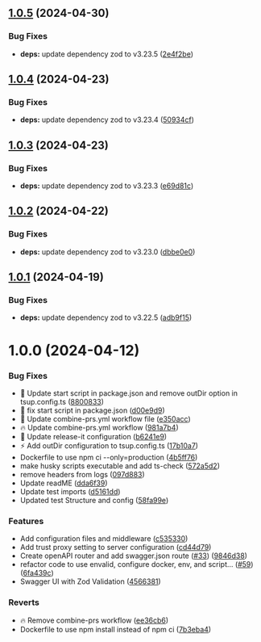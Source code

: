 ## [1.0.5](https://github.com/edwinhern/express-typescript-2024/compare/v1.0.4...v1.0.5) (2024-04-30)

### Bug Fixes

- **deps:** update dependency zod to v3.23.5 ([2e4f2be](https://github.com/edwinhern/express-typescript-2024/commit/2e4f2be138da58b0f6fdcac982f894f56c594a92))

## [1.0.4](https://github.com/edwinhern/express-typescript-2024/compare/v1.0.3...v1.0.4) (2024-04-23)

### Bug Fixes

- **deps:** update dependency zod to v3.23.4 ([50934cf](https://github.com/edwinhern/express-typescript-2024/commit/50934cfe13fbad1833b979d6ba8a61ba7ac9edef))

## [1.0.3](https://github.com/edwinhern/express-typescript-2024/compare/v1.0.2...v1.0.3) (2024-04-23)

### Bug Fixes

- **deps:** update dependency zod to v3.23.3 ([e69d81c](https://github.com/edwinhern/express-typescript-2024/commit/e69d81c943ccbafb714445edd2bf091e2b0d4eea))

## [1.0.2](https://github.com/edwinhern/express-typescript-2024/compare/v1.0.1...v1.0.2) (2024-04-22)

### Bug Fixes

- **deps:** update dependency zod to v3.23.0 ([dbbe0e0](https://github.com/edwinhern/express-typescript-2024/commit/dbbe0e0a9f2f2938cf0198250db46072f1ffcdd2))

## [1.0.1](https://github.com/edwinhern/express-typescript-2024/compare/v1.0.0...v1.0.1) (2024-04-19)

### Bug Fixes

- **deps:** update dependency zod to v3.22.5 ([adb9f15](https://github.com/edwinhern/express-typescript-2024/commit/adb9f15afb97d76143c1c36bc3cd159676802648))

# 1.0.0 (2024-04-12)

### Bug Fixes

- :art: Update start script in package.json and remove outDir option in tsup.config.ts ([8800833](https://github.com/edwinhern/express-typescript-2024/commit/8800833df78871fa37d96cef38cdfc2d2f4bb8b1))
- :bug: fix start script in package.json ([d00e9d9](https://github.com/edwinhern/express-typescript-2024/commit/d00e9d966b4d6c2ae955639958de74381b8bb600))
- :bug: Update combine-prs.yml workflow file ([e350acc](https://github.com/edwinhern/express-typescript-2024/commit/e350acce8301358467d589fb88b6c25f34899754))
- :fire: Update combine-prs.yml workflow ([981a7b4](https://github.com/edwinhern/express-typescript-2024/commit/981a7b4af56394dc683a00f0450d6e339f7e9627))
- :wrench: Update release-it configuration ([b6241e9](https://github.com/edwinhern/express-typescript-2024/commit/b6241e9af453ecdb9ff370e30ced17d48430d707))
- :zap: Add outDir configuration to tsup.config.ts ([17b10a7](https://github.com/edwinhern/express-typescript-2024/commit/17b10a7b2ff219db7c4c6cc04422c47be5648f6d))
- Dockerfile to use npm ci --only=production ([4b5ff76](https://github.com/edwinhern/express-typescript-2024/commit/4b5ff76ab852f02c63f7c333628b02a64f7a0731))
- make husky scripts executable and add ts-check ([572a5d2](https://github.com/edwinhern/express-typescript-2024/commit/572a5d2a556306ad8dd41b43cb785e04b687b87a))
- remove headers from logs ([097d883](https://github.com/edwinhern/express-typescript-2024/commit/097d8835bd0b0a64d82776c0d4fd836295186e70))
- Update readME ([dda6f39](https://github.com/edwinhern/express-typescript-2024/commit/dda6f396856d41918fd8f912084e21ffe3325d33))
- Update test imports ([d5161dd](https://github.com/edwinhern/express-typescript-2024/commit/d5161dd64b629a7889b819d63ac6456bb647ae5b))
- Updated test Structure and config ([58fa99e](https://github.com/edwinhern/express-typescript-2024/commit/58fa99e70613d217a8dbb06acb43b12b76311535))

### Features

- Add configuration files and middleware ([c535330](https://github.com/edwinhern/express-typescript-2024/commit/c53533085cd6bfa89cad61c1c16882e5447d24a9))
- Add trust proxy setting to server configuration ([cd44d79](https://github.com/edwinhern/express-typescript-2024/commit/cd44d798091ceac9221d309a525c388d5f47b106))
- Create openAPI router and add swagger.json route ([#33](https://github.com/edwinhern/express-typescript-2024/issues/33)) ([9846d38](https://github.com/edwinhern/express-typescript-2024/commit/9846d3854aefe2dafa45573179e2b2d4f58b45c3))
- refactor code to use envalid, configure docker, env, and script… ([#59](https://github.com/edwinhern/express-typescript-2024/issues/59)) ([6fa439c](https://github.com/edwinhern/express-typescript-2024/commit/6fa439c1590ea3a2e6c3c0c0138e46487a11178a))
- Swagger UI with Zod Validation ([4566381](https://github.com/edwinhern/express-typescript-2024/commit/4566381aec8959c369c695f20f1205e636c4635c))

### Reverts

- :fire: Remove combine-prs workflow ([ee36cb6](https://github.com/edwinhern/express-typescript-2024/commit/ee36cb6294e656a3310360987e1f2a332118aaae))
- Dockerfile to use npm install instead of npm ci ([7b3eba4](https://github.com/edwinhern/express-typescript-2024/commit/7b3eba49392a90a6623d14a16e102003d86eb910))
